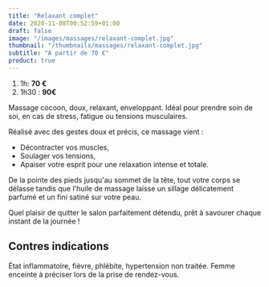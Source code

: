 ```yaml
---
title: "Relaxant complet"
date: 2020-11-08T00:52:59+01:00
draft: false
image: "/images/massages/relaxant-complet.jpg"
thumbnail: "/thumbnails/massages/relaxant-complet.jpg"
subtitle: "A partir de 70 €"
product: true
---
```


1. 1h: __70 €__
1. 1h30 : __90€__

Massage cocoon, doux, relaxant, enveloppant.
Idéal pour prendre soin de soi, en cas de stress, fatigue ou tensions musculaires.

Réalisé avec des gestes doux et précis, ce massage vient :

* Décontracter vos muscles,
* Soulager vos tensions,
* Apaiser votre esprit pour une relaxation intense et totale.

De la pointe des pieds jusqu'au sommet de la tête, tout votre corps se délasse tandis que l'huile de massage laisse 
un sillage délicatement parfumé et un fini satiné sur votre peau.

Quel plaisir de quitter le salon parfaitement détendu, prêt à savourer chaque instant de la journée !


## Contres indications

État inflammatoire, fièvre, phlébite, hypertension non traitée.
Femme enceinte à préciser lors de la prise de rendez-vous.